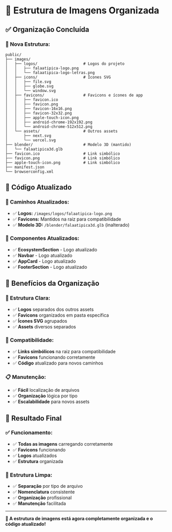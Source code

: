 # 📁 Estrutura de Imagens Organizada

## ✅ **Organização Concluída**

### **📂 Nova Estrutura:**
```
public/
├── images/
│   ├── logos/                    # Logos do projeto
│   │   ├── falaatipica-logo.png
│   │   └── falaatipica-logo-letras.png
│   ├── icons/                    # Ícones SVG
│   │   ├── file.svg
│   │   ├── globe.svg
│   │   └── window.svg
│   ├── favicons/                 # Favicons e ícones de app
│   │   ├── favicon.ico
│   │   ├── favicon.png
│   │   ├── favicon-16x16.png
│   │   ├── favicon-32x32.png
│   │   ├── apple-touch-icon.png
│   │   ├── android-chrome-192x192.png
│   │   └── android-chrome-512x512.png
│   └── assets/                   # Outros assets
│       ├── next.svg
│       └── vercel.svg
├── blender/                      # Modelo 3D (mantido)
│   └── falaatipica3d.glb
├── favicon.ico                   # Link simbólico
├── favicon.png                   # Link simbólico
├── apple-touch-icon.png          # Link simbólico
├── manifest.json
└── browserconfig.xml
```

## 🔄 **Código Atualizado**

### **📝 Caminhos Atualizados:**
- ✅ **Logos:** `/images/logos/falaatipica-logo.png`
- ✅ **Favicons:** Mantidos na raiz para compatibilidade
- ✅ **Modelo 3D:** `/blender/falaatipica3d.glb` (inalterado)

### **🎯 Componentes Atualizados:**
- ✅ **EcosystemSection** - Logo atualizado
- ✅ **Navbar** - Logo atualizado  
- ✅ **AppCard** - Logo atualizado
- ✅ **FooterSection** - Logo atualizado

## 🎉 **Benefícios da Organização**

### **📁 Estrutura Clara:**
- ✅ **Logos** separados dos outros assets
- ✅ **Favicons** organizados em pasta específica
- ✅ **Ícones SVG** agrupados
- ✅ **Assets** diversos separados

### **🔗 Compatibilidade:**
- ✅ **Links simbólicos** na raiz para compatibilidade
- ✅ **Favicons** funcionando corretamente
- ✅ **Código** atualizado para novos caminhos

### **📋 Manutenção:**
- ✅ **Fácil** localização de arquivos
- ✅ **Organização** lógica por tipo
- ✅ **Escalabilidade** para novos assets

## 🚀 **Resultado Final**

### **✅ Funcionamento:**
- ✅ **Todas as imagens** carregando corretamente
- ✅ **Favicons** funcionando
- ✅ **Logos** atualizados
- ✅ **Estrutura** organizada

### **📁 Estrutura Limpa:**
- ✅ **Separação** por tipo de arquivo
- ✅ **Nomenclatura** consistente
- ✅ **Organização** profissional
- ✅ **Manutenção** facilitada

---

**🎯 A estrutura de imagens está agora completamente organizada e o código atualizado!**
